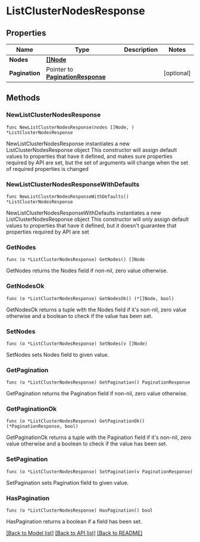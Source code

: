 # ListClusterNodesResponse

## Properties

Name | Type | Description | Notes
------------ | ------------- | ------------- | -------------
**Nodes** | [**[]Node**](Node.md) |  | 
**Pagination** | Pointer to [**PaginationResponse**](PaginationResponse.md) |  | [optional] 

## Methods

### NewListClusterNodesResponse

`func NewListClusterNodesResponse(nodes []Node, ) *ListClusterNodesResponse`

NewListClusterNodesResponse instantiates a new ListClusterNodesResponse object
This constructor will assign default values to properties that have it defined,
and makes sure properties required by API are set, but the set of arguments
will change when the set of required properties is changed

### NewListClusterNodesResponseWithDefaults

`func NewListClusterNodesResponseWithDefaults() *ListClusterNodesResponse`

NewListClusterNodesResponseWithDefaults instantiates a new ListClusterNodesResponse object
This constructor will only assign default values to properties that have it defined,
but it doesn't guarantee that properties required by API are set

### GetNodes

`func (o *ListClusterNodesResponse) GetNodes() []Node`

GetNodes returns the Nodes field if non-nil, zero value otherwise.

### GetNodesOk

`func (o *ListClusterNodesResponse) GetNodesOk() (*[]Node, bool)`

GetNodesOk returns a tuple with the Nodes field if it's non-nil, zero value otherwise
and a boolean to check if the value has been set.

### SetNodes

`func (o *ListClusterNodesResponse) SetNodes(v []Node)`

SetNodes sets Nodes field to given value.


### GetPagination

`func (o *ListClusterNodesResponse) GetPagination() PaginationResponse`

GetPagination returns the Pagination field if non-nil, zero value otherwise.

### GetPaginationOk

`func (o *ListClusterNodesResponse) GetPaginationOk() (*PaginationResponse, bool)`

GetPaginationOk returns a tuple with the Pagination field if it's non-nil, zero value otherwise
and a boolean to check if the value has been set.

### SetPagination

`func (o *ListClusterNodesResponse) SetPagination(v PaginationResponse)`

SetPagination sets Pagination field to given value.

### HasPagination

`func (o *ListClusterNodesResponse) HasPagination() bool`

HasPagination returns a boolean if a field has been set.


[[Back to Model list]](../README.md#documentation-for-models) [[Back to API list]](../README.md#documentation-for-api-endpoints) [[Back to README]](../README.md)


